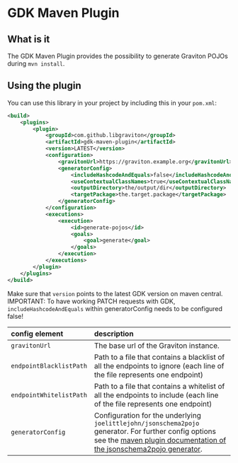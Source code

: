 # GDK Maven Plugin

## What is it
The GDK Maven Plugin provides the possibility to generate Graviton POJOs during `mvn install`.

## Using the plugin
You can use this library in your project by including this in your `pom.xml`:

```xml
<build>
	<plugins>
		<plugin>
			<groupId>com.github.libgraviton</groupId>
			<artifactId>gdk-maven-plugin</artifactId>
			<version>LATEST</version>
			<configuration>
				<gravitonUrl>https://graviton.example.org</gravitonUrl>
				<generatorConfig>
				    <includeHashcodeAndEquals>false</includeHashcodeAndEquals>
					<useContextualClassNames>true</useContextualClassNames>
					<outputDirectory>the/output/dir</outputDirectory>
					<targetPackage>the.target.package</targetPackage>
				</generatorConfig>
			</configuration>
			<executions>
				<execution>
					<id>generate-pojos</id>
					<goals>
						<goal>generate</goal>
					</goals>
				</execution>
			</executions>
		</plugin>
	</plugins>
</build>
```

Make sure that `version` points to the latest GDK version on maven central.
IMPORTANT: To have working PATCH requests with GDK, `includeHashcodeAndEquals` within generatorConfig needs to be configured false!

| config element         | description                                                                                                                                                                                                                                                           |
|:-----------------------|:----------------------------------------------------------------------------------------------------------------------------------------------------------------------------------------------------------------------------------------------------------------------|
| `gravitonUrl`          | The base url of the Graviton instance.                                                                                                                                                                                                                                |
| `endpointBlacklistPath`| Path to a file that contains a blacklist of all the endpoints to ignore (each line of the file represents one endpoint)                                                                                                                                                                                                                              |
| `endpointWhitelistPath`| Path to a file that contains a whitelist of all the endpoints to include (each line of the file represents one endpoint)                                                                                                                                                                                                                       |
| `generatorConfig`      | Configuration for the underlying `joelittlejohn/jsonschema2pojo` generator. For further config options see the [maven plugin documentation of the jsonschema2pojo generator](https://github.com/joelittlejohn/jsonschema2pojo/wiki/Getting-Started#the-maven-plugin). |
